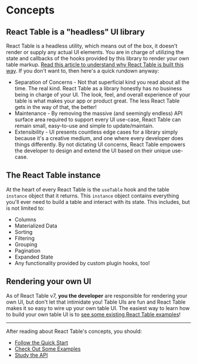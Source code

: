# Concepts

## React Table is a "headless" UI library

React Table is a headless utility, which means out of the box, it doesn't render or supply any actual UI elements. You are in charge of utilizing the state and callbacks of the hooks provided by this library to render your own table markup. [Read this article to understand why React Table is built this way](https://www.merrickchristensen.com/articles/headless-user-interface-components/). If you don't want to, then here's a quick rundown anyway:

- Separation of Concerns - Not that superficial kind you read about all the time. The real kind. React Table as a library honestly has no business being in charge of your UI. The look, feel, and overall experience of your table is what makes your app or product great. The less React Table gets in the way of that, the better!
- Maintenance - By removing the massive (and seemingly endless) API surface area required to support every UI use-case, React Table can remain small, easy-to-use and simple to update/maintain.
- Extensibility - UI presents countless edge cases for a library simply because it's a creative medium, and one where every developer does things differently. By not dictating UI concerns, React Table empowers the developer to design and extend the UI based on their unique use-case.

## The React Table instance

At the heart of every React Table is the `useTable` hook and the table `instance` object that it returns. This `instance` object contains everything you'll ever need to build a table and interact with its state. This includes, but is not limited to:

- Columns
- Materialized Data
- Sorting
- Filtering
- Grouping
- Pagination
- Expanded State
- Any functionality provided by custom plugin hooks, too!

## Rendering your own UI

As of React Table v7, **you the developer** are responsible for rendering your own UI, but don't let that intimidate you! Table UIs are fun and React Table makes it so easy to wire up your own table UI. The easiest way to learn how to build your own table UI is to [see some existing React Table examples](./examples)!

---

After reading about React Table's concepts, you should:

- [Follow the Quick Start](./quickstart.md)
- [Check Out Some Examples](./examples)
- [Study the API](./api)
